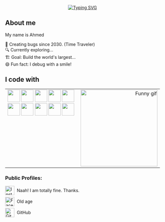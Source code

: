 <p align="center">
  <a href="https://git.io/typing-svg">
    <img src="https://readme-typing-svg.demolab.com?font=Fira+Code&pause=1000&width=435&lines=Hi%2C+Welcome+to+my+GitHub+profile;What+are+you+exactly+searching+for%3F" alt="Typing SVG" />
  </a>
</p>

<h2 align="left">About me</h2>

<p align="left">My name is Ahmed</p>

<p align="left">
  🧠 Creating bugs since 2030. (Time Traveler)<br>
🔍 Currently exploring...<br>
🏗️ Goal: Build the world's largest...<br>
😄 Fun fact: I debug with a smile!
</p>

<h2 align="left">I code with</h2>

<table border="0">
  <tr>
    <td valign="top">
      <img src="https://cdn.jsdelivr.net/gh/devicons/devicon/icons/vscode/vscode-original.svg" height="40" />
      <img src="https://cdn.jsdelivr.net/gh/devicons/devicon/icons/c/c-original.svg" height="40" />
      <img src="https://cdn.jsdelivr.net/gh/devicons/devicon/icons/python/python-original.svg" height="40" />
      <img src="https://cdn.jsdelivr.net/gh/devicons/devicon/icons/html5/html5-original.svg" height="40" />
      <img src="https://cdn.jsdelivr.net/gh/devicons/devicon/icons/css3/css3-original.svg" height="40" />
      <img src="https://cdn.jsdelivr.net/gh/devicons/devicon/icons/javascript/javascript-original.svg" height="40" />
      <img src="https://cdn.jsdelivr.net/gh/devicons/devicon/icons/react/react-original.svg" height="40" />
      <img src="https://cdn.jsdelivr.net/gh/devicons/devicon/icons/nodejs/nodejs-original.svg" height="40" />
      <img src="https://cdn.jsdelivr.net/gh/devicons/devicon/icons/express/express-original.svg" height="40" />
      <img src="https://cdn.jsdelivr.net/gh/devicons/devicon/icons/mongodb/mongodb-original.svg" height="40" />
    </td>
    <td align="right">
      <img src="https://media1.giphy.com/media/v1.Y2lkPTc5MGI3NjExZmliemc3MmpleTRhZXMzdmwwNTg0Z24weGkxNG5jbG4ycnEwN3p5NiZlcD12MV9pbnRlcm5hbF9naWZfYnlfaWQmY3Q9Zw/P5LFDazOirw0N4OHv1/giphy.gif" width="250px" alt="Funny gif" />
    </td>
  </tr>
</table>

<h3 align="left">Public Profiles:</h3>

<div style="display: flex; align-items: center; margin-bottom: 6px;">
  <a href="https://instagram.com/" target="_blank">
    <img src="https://img.icons8.com/?size=100&id=Xy10Jcu1L2Su&format=png&color=000000" width="30px" alt="Instagram" />
  </a>
  <span style="margin-left: 8px;">Naah! I am totally fine. Thanks.</span>
</div>

<div style="display: flex; align-items: center; margin-bottom: 6px;">
  <a href="https://facebook.com/" target="_blank">
    <img src="https://img.icons8.com/?size=100&id=uLWV5A9vXIPu&format=png&color=000000" width="30px" alt="Facebook" />
  </a>
  <span style="margin-left: 8px;">Old age</span>
</div>

<div style="display: flex; align-items: center;">
  <a href="https://github.com/pro-maniac" target="_blank">
    <img src="https://img.icons8.com/?size=100&id=AZOZNnY73haj&format=png&color=000000" width="30px" alt="GitHub" />
  </a>
  <span style="margin-left: 8px;">GitHub</span>
</div>


